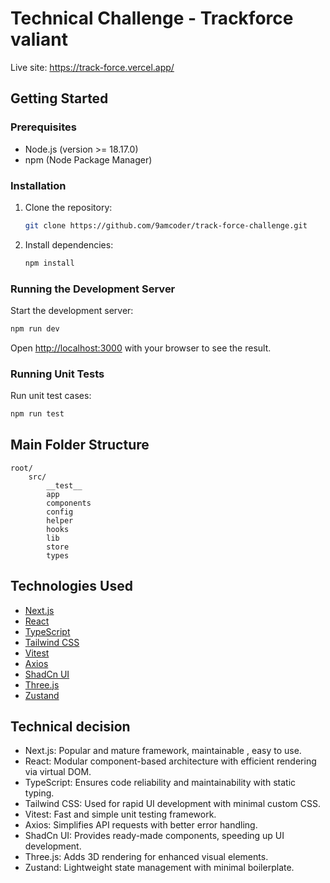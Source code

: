 # Technical Challenge - Trackforce valiant
Live site: https://track-force.vercel.app/
## Getting Started

### Prerequisites

- Node.js (version >= 18.17.0)
- npm (Node Package Manager)

### Installation

1. Clone the repository:
    ```bash
    git clone https://github.com/9amcoder/track-force-challenge.git
    ```

2. Install dependencies:
    ```bash
    npm install
    ```

### Running the Development Server

Start the development server:
```bash
npm run dev
```

Open [http://localhost:3000](http://localhost:3000) with your browser to see the result.

### Running Unit Tests

Run unit test cases:
```bash
npm run test
```

## Main Folder Structure

```
root/
    src/
        __test__
        app
        components 
        config 
        helper
        hooks
        lib
        store
        types
```

## Technologies Used

- [Next.js](https://nextjs.org/)
- [React](https://reactjs.org/)
- [TypeScript](https://www.typescriptlang.org/)
- [Tailwind CSS](https://tailwindcss.com/)
- [Vitest](https://vitest.dev/)
- [Axios](https://axios-http.com/docs/intro)
- [ShadCn UI](https://ui.shadcn.com/)
- [Three.js](https://threejs.org/)
- [Zustand](https://zustand.docs.pmnd.rs/getting-started/introduction)


## Technical decision
- Next.js: Popular and mature framework, maintainable , easy to use.
- React: Modular component-based architecture with efficient rendering via virtual DOM.
- TypeScript: Ensures code reliability and maintainability with static typing.
- Tailwind CSS: Used for rapid UI development with minimal custom CSS.
- Vitest: Fast and simple unit testing framework.
- Axios: Simplifies API requests with better error handling.
- ShadCn UI: Provides ready-made components, speeding up UI development.
- Three.js: Adds 3D rendering for enhanced visual elements.
- Zustand: Lightweight state management with minimal boilerplate.

